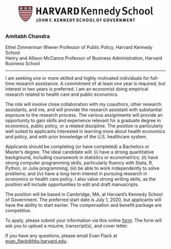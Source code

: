 <p align="center">
<img src="../images/hks_logo.png">
</p>

### Amitabh Chandra
Ethel Zimmerman Wiener Professor of Public Policy, Harvard Kennedy School  
Henry and Allison McCance Professor of Business Administration, Harvard Business School

---

I am seeking one or more skilled and highly motivated individuals for full-time research assistance. A commitment of at least one year is required, but interest in two years is preferred. I am an economist doing empirical research related to health care and public economics.

The role will involve close collaboration with my coauthors, other research assistants, and me, and will provide the research assistant with substantial exposure to the research process. The various assignments will provide an opportunity to gain skills and experience relevant for a graduate degree in economics, public policy, or a related discipline. The position is particularly well suited to applicants interested in learning more about health economics and policy, and with prior knowledge of the U.S. healthcare system.

Applicants should be completing (or have completed) a Bachelors or Master’s degree. The ideal candidate will: (i) have a strong quantitative background, including coursework in statistics or econometrics; (ii) have strong computer programming skills, particularly fluency with Stata, R, Python, or Julia programming; (iii) be able to work independently to solve problems; and (iv) have a long-term interest in pursuing research in economics or health care policy. I also value strong writing skills, as the position will include opportunities to edit and draft manuscripts.

The position will be based in Cambridge, MA, at Harvard’s Kennedy School of Government. The preferred start date is July 1, 2020, but applicants will have the ability to start earlier. The compensation and benefit package are competitive.

To apply, please submit your information via this online [form](https://forms.gle/WiBVvEU4BWvvGXLs9). The form will ask you to upload a resume, transcript(s), and cover letter.

If you have any questions, please email Evan Flack at evan_flack@hks.harvard.edu.
